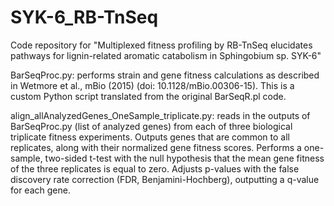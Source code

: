 # SYK-6_RB-TnSeq
Code repository for "Multiplexed fitness profiling by RB-TnSeq elucidates pathways for lignin-related aromatic catabolism in Sphingobium sp. SYK-6"

BarSeqProc.py: performs strain and gene fitness calculations as described in Wetmore et al., mBio (2015) (doi: 10.1128/mBio.00306-15). This is a custom Python script translated from the original BarSeqR.pl code.

align_allAnalyzedGenes_OneSample_triplicate.py: reads in the outputs of BarSeqProc.py (list of analyzed genes) from each of three biological triplicate fitness experiments. Outputs genes that are common to all replicates, along with their normalized gene fitness scores. Performs a one-sample, two-sided t-test with the null hypothesis that the mean gene fitness of the three replicates is equal to zero. Adjusts p-values with the false discovery rate correction (FDR, Benjamini-Hochberg), outputting a q-value for each gene.

